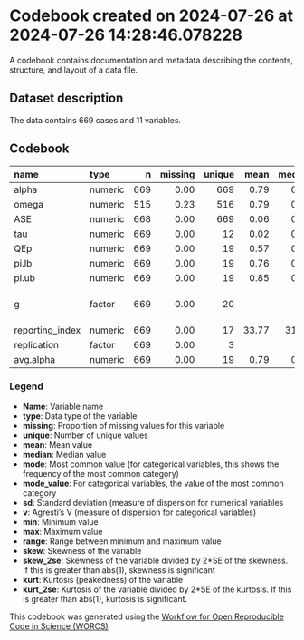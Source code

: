 Codebook created on 2024-07-26 at 2024-07-26 14:28:46.078228
================

A codebook contains documentation and metadata describing the contents,
structure, and layout of a data file.

## Dataset description

The data contains 669 cases and 11 variables.

## Codebook

| name            | type    |   n | missing | unique |  mean | median |   mode | mode_value                 |    sd |    v |   min |   max | range |  skew | skew_2se |  kurt | kurt_2se |
|:----------------|:--------|----:|--------:|-------:|------:|-------:|-------:|:---------------------------|------:|-----:|------:|------:|------:|------:|---------:|------:|---------:|
| alpha           | numeric | 669 |    0.00 |    669 |  0.79 |   0.84 |   0.84 |                            |  0.16 |      |  0.00 |  0.97 |  0.97 | -2.25 |   -11.93 |  6.11 |    16.19 |
| omega           | numeric | 515 |    0.23 |    516 |  0.79 |   0.84 |   0.84 |                            |  0.16 |      |  0.00 |  0.97 |  0.97 | -2.36 |   -10.95 |  6.74 |    15.69 |
| ASE             | numeric | 668 |    0.00 |    669 |  0.06 |   0.05 |   0.05 |                            |  0.04 |      |  0.01 |  0.54 |  0.53 |  3.24 |    17.15 | 23.63 |    62.56 |
| tau             | numeric | 669 |    0.00 |     12 |  0.02 |   0.00 |   0.00 |                            |  0.03 |      |  0.00 |  0.11 |  0.11 |  1.59 |     8.42 |  2.14 |     5.68 |
| QEp             | numeric | 669 |    0.00 |     19 |  0.57 |   0.81 |   0.81 |                            |  0.42 |      |  0.00 |  1.00 |  1.00 | -0.38 |    -2.02 | -1.60 |    -4.25 |
| pi.lb           | numeric | 669 |    0.00 |     19 |  0.76 |   0.84 |   0.84 |                            |  0.19 |      | -0.01 |  0.94 |  0.96 | -2.39 |   -12.65 |  6.38 |    16.90 |
| pi.ub           | numeric | 669 |    0.00 |     19 |  0.85 |   0.87 |   0.87 |                            |  0.10 |      |  0.43 |  0.96 |  0.53 | -2.52 |   -13.36 |  7.99 |    21.17 |
| g               | factor  | 669 |    0.00 |     20 |       |        |  74.00 | Anderson et al. (2012), PA |       | 0.92 |       |       |       |       |          |       |          |
| reporting_index | numeric | 669 |    0.00 |     17 | 33.77 |  31.00 |  31.00 |                            | 15.53 |      | 10.00 | 76.00 | 66.00 |  0.42 |     2.22 | -0.15 |    -0.41 |
| replication     | factor  | 669 |    0.00 |      3 |       |        | 489.00 | No                         |       | 0.39 |       |       |       |       |          |       |          |
| avg.alpha       | numeric | 669 |    0.00 |     19 |  0.79 |   0.83 |   0.83 |                            |  0.14 |      |  0.20 |  0.95 |  0.75 | -2.37 |   -12.56 |  6.79 |    17.99 |

### Legend

- **Name**: Variable name
- **type**: Data type of the variable
- **missing**: Proportion of missing values for this variable
- **unique**: Number of unique values
- **mean**: Mean value
- **median**: Median value
- **mode**: Most common value (for categorical variables, this shows the
  frequency of the most common category)
- **mode_value**: For categorical variables, the value of the most
  common category
- **sd**: Standard deviation (measure of dispersion for numerical
  variables
- **v**: Agresti’s V (measure of dispersion for categorical variables)
- **min**: Minimum value
- **max**: Maximum value
- **range**: Range between minimum and maximum value
- **skew**: Skewness of the variable
- **skew_2se**: Skewness of the variable divided by 2\*SE of the
  skewness. If this is greater than abs(1), skewness is significant
- **kurt**: Kurtosis (peakedness) of the variable
- **kurt_2se**: Kurtosis of the variable divided by 2\*SE of the
  kurtosis. If this is greater than abs(1), kurtosis is significant.

This codebook was generated using the [Workflow for Open Reproducible
Code in Science (WORCS)](https://osf.io/zcvbs/)
